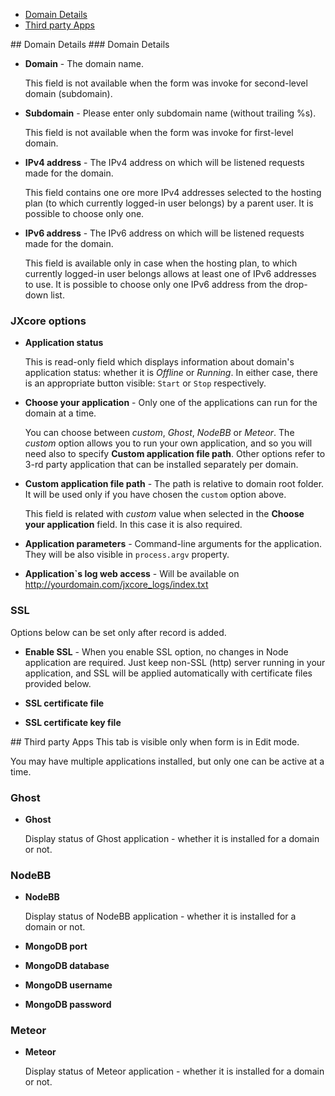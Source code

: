 <ul id="addDomain" class="nav nav-tabs bordered"><li class="active" id="tab0"><a href="#tab-pane-tab0" data-toggle="tab"><i class="fa fa-fw fa-align-justify"></i> Domain Details</a></li><li id="tab1"><a href="#tab-pane-tab1" data-toggle="tab"><i class="fa fa-fw fa-align-justify"></i> Third party Apps</a></li></ul><div class="tab-content padding-10"><div class="tab-pane fade in active" id="tab-pane-tab0">
## Domain Details
### Domain Details

- <b>Domain</b> - The domain name.

	This field is not available when the form was invoke for second-level domain (subdomain).

- <b>Subdomain</b> - Please enter only subdomain name (without trailing %s).

	This field is not available when the form was invoke for first-level domain.

- <b>IPv4 address</b> - The IPv4 address on which will be listened requests made for the domain.

	This field contains one ore more IPv4 addresses selected to the hosting plan (to which currently logged-in user belongs) by a parent user. It is possible to choose only one.

- <b>IPv6 address</b> - The IPv6 address on which will be listened requests made for the domain.

	This field is available only in case when the hosting plan, to which currently logged-in user belongs allows at least one of IPv6 addresses to use. It is possible to choose only one IPv6 address from the drop-down list.

### JXcore options

- <b>Application status</b>

	This is read-only field which displays information about domain's application status: whether it is <i>Offline</i> or <i>Running</i>. In either case, there is an appropriate button visible: `Start` or `Stop` respectively. 

- <b>Choose your application</b> - Only one of the applications can run for the domain at a time.

	You can choose between *custom*, *Ghost*, *NodeBB* or *Meteor*.
The *custom* option allows you to run your own application, and so you will need also to specify <b>Custom application file path</b>.
Other options refer to 3-rd party application that can be installed separately per domain.

- <b>Custom application file path</b> - The path is relative to domain root folder. It will be used only if you have chosen the `custom` option above.

	This field is related with *custom* value when selected in the <b>Choose your application</b> field. In this case it is also required.

- <b>Application parameters</b> - Command-line arguments for the application. They will be also visible in `process.argv` property.

- <b>Application`s log web access</b> - Will be available on http://yourdomain.com/jxcore_logs/index.txt

### SSL

Options below can be set only after record is added.

- <b>Enable SSL</b> - When you enable SSL option, no changes in Node application are required. Just keep non-SSL (http) server running in your application, and SSL will be applied automatically with certificate files provided below.

- <b>SSL certificate file</b>

- <b>SSL certificate key file</b>
</div><div class="tab-pane fade" id="tab-pane-tab1">
## Third party Apps
This tab is visible only when form is in Edit mode.

You may have multiple applications installed, but only one can be active at a time.

### Ghost

- <b>Ghost</b>

	Display status of Ghost application - whether it is installed for a domain or not.

### NodeBB

- <b>NodeBB</b>

	Display status of NodeBB application - whether it is installed for a domain or not.

- <b>MongoDB port</b>

- <b>MongoDB database</b>

- <b>MongoDB username</b>

- <b>MongoDB password</b>

### Meteor

- <b>Meteor</b>

	Display status of Meteor application - whether it is installed for a domain or not.
</div></div>